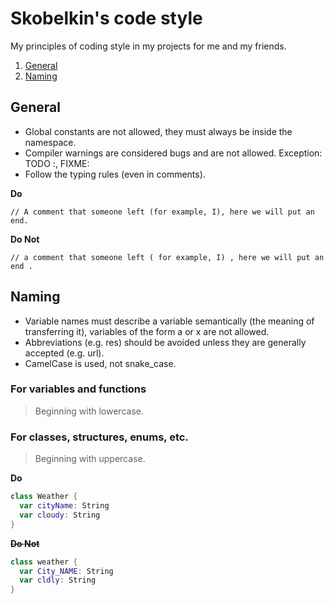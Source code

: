 # Skobelkin's code style

My principles of coding style in my projects for me and my friends.

1. [General](#general)
2. [Naming](#naming)

## General
- Global constants are not allowed, they must always be inside the namespace.
- Compiler warnings are considered bugs and are not allowed. Exception: TODO :, FIXME:
- Follow the typing rules (even in comments).

**Do**
```
// A comment that someone left (for example, I), here we will put an end.
```
**Do Not**
```
// a comment that someone left ( for example, I) , here we will put an end .
```

## Naming
- Variable names must describe a variable semantically (the meaning of transferring it), variables of the form a or x are not allowed.
- Abbreviations (e.g. res) should be avoided unless they are generally accepted (e.g. url).
- CamelCase is used, not snake_case.

### For variables and functions
> Beginning with lowercase.

### For classes, structures, enums, etc.
> Beginning with uppercase.

**Do**
```swift
class Weather {
  var cityName: String
  var cloudy: String
}
```
~~**Do Not**~~
```swift
class weather {
  var City_NAME: String
  var cldly: String
}
```

